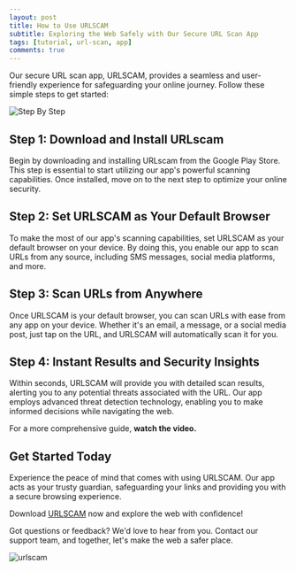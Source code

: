 ```yaml
---
layout: post
title: How to Use URLSCAM
subtitle: Exploring the Web Safely with Our Secure URL Scan App
tags: [tutorial, url-scan, app]
comments: true
---
```


Our secure URL scan app, URLSCAM, provides a seamless and user-friendly experience for safeguarding your online journey. Follow these simple steps to get started:

![Step By Step](https://github.com/canozal/urlscam-website/assets/47246431/ef014e1f-1982-4d5f-932a-d6e11ff2695d)

## Step 1: Download and Install URLscam

Begin by downloading and installing URLscam from the Google Play Store. This step is essential to start utilizing our app's powerful scanning capabilities. Once installed, move on to the next step to optimize your online security.

## Step 2: Set URLSCAM as Your Default Browser

To make the most of our app's scanning capabilities, set URLSCAM as your default browser on your device. By doing this, you enable our app to scan URLs from any source, including SMS messages, social media platforms, and more.

## Step 3: Scan URLs from Anywhere

Once URLSCAM is your default browser, you can scan URLs with ease from any app on your device. Whether it's an email, a message, or a social media post, just tap on the URL, and URLSCAM will automatically scan it for you.

## Step 4: Instant Results and Security Insights

Within seconds, URLSCAM will provide you with detailed scan results, alerting you to any potential threats associated with the URL. Our app employs advanced threat detection technology, enabling you to make informed decisions while navigating the web.

For a more comprehensive guide, **watch the video.**

## Get Started Today

Experience the peace of mind that comes with using URLSCAM. Our app acts as your trusty guardian, safeguarding your links and providing you with a secure browsing experience.

Download [URLSCAM](https://play.google.com/store/apps/details?id=com.urlscam.URLscam) now and explore the web with confidence!

Got questions or feedback? We'd love to hear from you. Contact our support team, and together, let's make the web a safer place.

![urlscam](https://github.com/canozal/urlscam-website/assets/47246431/c100f419-3641-43f6-8837-0d69fceb10a9)







